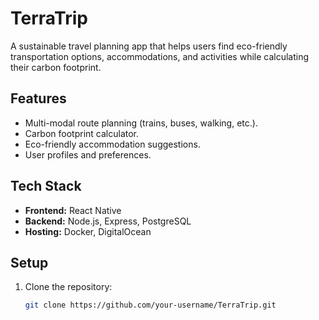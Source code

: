 # TerraTrip

A sustainable travel planning app that helps users find eco-friendly transportation options, accommodations, and activities while calculating their carbon footprint.

## Features
- Multi-modal route planning (trains, buses, walking, etc.).
- Carbon footprint calculator.
- Eco-friendly accommodation suggestions.
- User profiles and preferences.

## Tech Stack
- **Frontend:** React Native
- **Backend:** Node.js, Express, PostgreSQL
- **Hosting:** Docker, DigitalOcean

## Setup
1. Clone the repository:
   ```bash
   git clone https://github.com/your-username/TerraTrip.git

